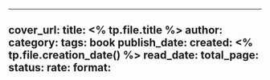 
---
cover_url:
title: <% tp.file.title %>
author:
category:
tags: book
publish_date:
created: <% tp.file.creation_date() %>
read_date:
total_page:
status:
rate:
format:
---
